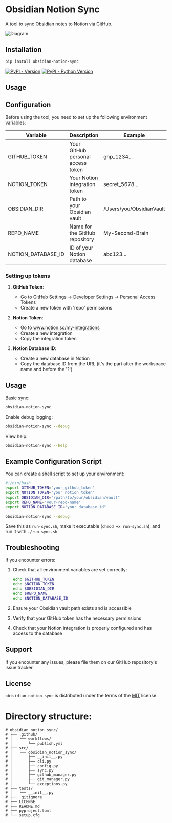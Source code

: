 # Obsidian Notion Sync

A tool to sync Obsidian notes to Notion via GitHub.

![Diagram](img/productImage.png)

## Installation

```bash
pip install obsidian-notion-sync
```

[![PyPI - Version](https://img.shields.io/pypi/v/obsidian-notion-sync.svg)](https://pypi.org/project/obsidian-notion-sync)
[![PyPI - Python Version](https://img.shields.io/pypi/pyversions/obsidian-notion-sync.svg)](https://pypi.org/project/obsidian-notion-sync)

## Usage

## Configuration

Before using the tool, you need to set up the following environment variables:

| Variable | Description | Example |
|----------|-------------|---------|
| GITHUB_TOKEN | Your GitHub personal access token | ghp_1234... |
| NOTION_TOKEN | Your Notion integration token | secret_5678... |
| OBSIDIAN_DIR | Path to your Obsidian vault | /Users/you/ObsidianVault |
| REPO_NAME | Name for the GitHub repository | My-Second-Brain |
| NOTION_DATABASE_ID | ID of your Notion database | abc123... |

### Setting up tokens

1. **GitHub Token**: 
   - Go to GitHub Settings → Developer Settings → Personal Access Tokens
   - Create a new token with 'repo' permissions
   
2. **Notion Token**:
   - Go to www.notion.so/my-integrations
   - Create a new integration
   - Copy the integration token
   
3. **Notion Database ID**:
   - Create a new database in Notion
   - Copy the database ID from the URL (it's the part after the workspace name and before the '?')

## Usage

Basic sync:
```bash
obsidian-notion-sync
```

Enable debug logging:
```bash
obsidian-notion-sync --debug
```

View help:
```bash
obsidian-notion-sync --help
```

## Example Configuration Script

You can create a shell script to set up your environment:

```bash
#!/bin/bash
export GITHUB_TOKEN="your_github_token"
export NOTION_TOKEN="your_notion_token"
export OBSIDIAN_DIR="/path/to/your/obsidian/vault"
export REPO_NAME="your-repo-name"
export NOTION_DATABASE_ID="your_database_id"

obsidian-notion-sync --debug
```

Save this as `run-sync.sh`, make it executable (`chmod +x run-sync.sh`), and run it with `./run-sync.sh`.

## Troubleshooting

If you encounter errors:

1. Check that all environment variables are set correctly:
   ```bash
   echo $GITHUB_TOKEN
   echo $NOTION_TOKEN
   echo $OBSIDIAN_DIR
   echo $REPO_NAME
   echo $NOTION_DATABASE_ID
   ```

2. Ensure your Obsidian vault path exists and is accessible

3. Verify that your GitHub token has the necessary permissions

4. Check that your Notion integration is properly configured and has access to the database

## Support

If you encounter any issues, please file them on our GitHub repository's issue tracker.


## License

`obisidian-notion-sync` is distributed under the terms of the [MIT](https://spdx.org/licenses/MIT.html) license.

# Directory structure:
```
# obsidian_notion_sync/
# ├── .github/
# │   └── workflows/
# │       └── publish.yml
# ├── src/
# │   └── obsidian_notion_sync/
# │       ├── __init__.py
# │       ├── cli.py
# │       ├── config.py
# │       ├── sync.py
# │       ├── github_manager.py
# │       ├── git_manager.py
# │       └── exceptions.py
# ├── tests/
# │   └── __init__.py
# ├── .gitignore
# ├── LICENSE
# ├── README.md
# ├── pyproject.toml
# └── setup.cfg
```